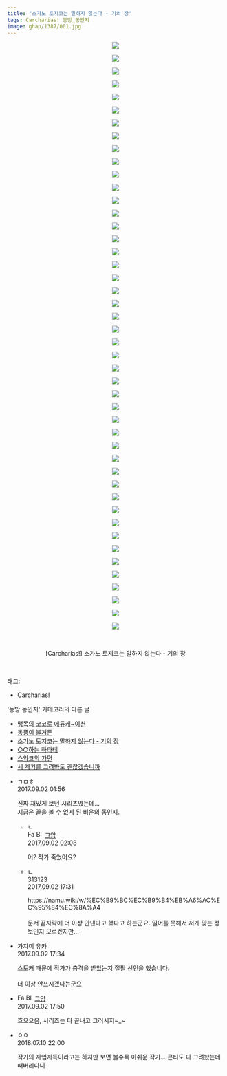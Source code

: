 ```yaml
---
title: "소가노 토지코는 말하지 않는다 - 기의 장"
tags: Carcharias! 동방_동인지
image: ghap/1387/001.jpg
---
```

<div class="article">
<p style="text-align: center; clear: none; float: none;"><img src="{{ site.nasurl }}/ghap/1387/001.jpg"/></p>
<p style="text-align: center; clear: none; float: none;"><img src="{{ site.nasurl }}/ghap/1387/002.jpg"/></p>
<p style="text-align: center; clear: none; float: none;"><img src="{{ site.nasurl }}/ghap/1387/003.jpg"/></p>
<p style="text-align: center; clear: none; float: none;"><img src="{{ site.nasurl }}/ghap/1387/004.jpg"/></p>
<p style="text-align: center; clear: none; float: none;"><img src="{{ site.nasurl }}/ghap/1387/005.jpg"/></p>
<p style="text-align: center; clear: none; float: none;"><img src="{{ site.nasurl }}/ghap/1387/006.jpg"/></p>
<p style="text-align: center; clear: none; float: none;"><img src="{{ site.nasurl }}/ghap/1387/007.jpg"/></p>
<p style="text-align: center; clear: none; float: none;"><img src="{{ site.nasurl }}/ghap/1387/008.jpg"/></p>
<p style="text-align: center; clear: none; float: none;"><img src="{{ site.nasurl }}/ghap/1387/009.jpg"/></p>
<p style="text-align: center; clear: none; float: none;"><img src="{{ site.nasurl }}/ghap/1387/010.jpg"/></p>
<p style="text-align: center; clear: none; float: none;"><img src="{{ site.nasurl }}/ghap/1387/011.jpg"/></p>
<p style="text-align: center; clear: none; float: none;"><img src="{{ site.nasurl }}/ghap/1387/012.jpg"/></p>
<p style="text-align: center; clear: none; float: none;"><img src="{{ site.nasurl }}/ghap/1387/013.jpg"/></p>
<p style="text-align: center; clear: none; float: none;"><img src="{{ site.nasurl }}/ghap/1387/014.jpg"/></p>
<p style="text-align: center; clear: none; float: none;"><img src="{{ site.nasurl }}/ghap/1387/015.jpg"/></p>
<p style="text-align: center; clear: none; float: none;"><img src="{{ site.nasurl }}/ghap/1387/016.jpg"/></p>
<p style="text-align: center; clear: none; float: none;"><img src="{{ site.nasurl }}/ghap/1387/017.jpg"/></p>
<p style="text-align: center; clear: none; float: none;"><img src="{{ site.nasurl }}/ghap/1387/018.jpg"/></p>
<p style="text-align: center; clear: none; float: none;"><img src="{{ site.nasurl }}/ghap/1387/019.jpg"/></p>
<p style="text-align: center; clear: none; float: none;"><img src="{{ site.nasurl }}/ghap/1387/020.jpg"/></p>
<p style="text-align: center; clear: none; float: none;"><img src="{{ site.nasurl }}/ghap/1387/021.jpg"/></p>
<p style="text-align: center; clear: none; float: none;"><img src="{{ site.nasurl }}/ghap/1387/022.jpg"/></p>
<p style="text-align: center; clear: none; float: none;"><img src="{{ site.nasurl }}/ghap/1387/023.jpg"/></p>
<p style="text-align: center; clear: none; float: none;"><img src="{{ site.nasurl }}/ghap/1387/024.jpg"/></p>
<p style="text-align: center; clear: none; float: none;"><img src="{{ site.nasurl }}/ghap/1387/025.jpg"/></p>
<p style="text-align: center; clear: none; float: none;"><img src="{{ site.nasurl }}/ghap/1387/026.jpg"/></p>
<p style="text-align: center; clear: none; float: none;"><img src="{{ site.nasurl }}/ghap/1387/027.jpg"/></p>
<p style="text-align: center; clear: none; float: none;"><img src="{{ site.nasurl }}/ghap/1387/028.jpg"/></p>
<p style="text-align: center; clear: none; float: none;"><img src="{{ site.nasurl }}/ghap/1387/029.jpg"/></p>
<p style="text-align: center; clear: none; float: none;"><img src="{{ site.nasurl }}/ghap/1387/030.jpg"/></p>
<p style="text-align: center; clear: none; float: none;"><img src="{{ site.nasurl }}/ghap/1387/031.jpg"/></p>
<p style="text-align: center; clear: none; float: none;"><img src="{{ site.nasurl }}/ghap/1387/032.jpg"/></p>
<p style="text-align: center; clear: none; float: none;"><img src="{{ site.nasurl }}/ghap/1387/033.jpg"/></p>
<p style="text-align: center; clear: none; float: none;"><img src="{{ site.nasurl }}/ghap/1387/034.jpg"/></p>
<p style="text-align: center; clear: none; float: none;"><img src="{{ site.nasurl }}/ghap/1387/035.jpg"/></p>
<p style="text-align: center; clear: none; float: none;"><img src="{{ site.nasurl }}/ghap/1387/036.jpg"/></p>
<p style="text-align: center; clear: none; float: none;"><img src="{{ site.nasurl }}/ghap/1387/037.jpg"/></p>
<p style="text-align: center; clear: none; float: none;"><img src="{{ site.nasurl }}/ghap/1387/038.jpg"/></p>
<p style="text-align: center; clear: none; float: none;"><img src="{{ site.nasurl }}/ghap/1387/039.jpg"/></p>
<p style="text-align: center; clear: none; float: none;"><img src="{{ site.nasurl }}/ghap/1387/040.jpg"/></p>
<p style="text-align: center; clear: none; float: none;"><img src="{{ site.nasurl }}/ghap/1387/041.jpg"/></p>
<p style="text-align: center; clear: none; float: none;"><img src="{{ site.nasurl }}/ghap/1387/042.jpg"/></p>
<p style="text-align: center; clear: none; float: none;"><img src="{{ site.nasurl }}/ghap/1387/043.jpg"/></p>
<p style="text-align: center; clear: none; float: none;"><img src="{{ site.nasurl }}/ghap/1387/044.jpg"/></p>
<p style="text-align: center; clear: none; float: none;"><img src="{{ site.nasurl }}/ghap/1387/045.jpg"/></p>
<p style="text-align: center; clear: none; float: none;"><img src="{{ site.nasurl }}/ghap/1387/046.jpg"/></p>
<p style="text-align: center; clear: none; float: none;"><br/></p>
<p style="text-align: center; clear: none; float: none;">[Carcharias!] 소가노 토지코는 말하지 않는다 - 기의 장</p>
<p><br/></p>
</div><div class="tagTrail">
<p>태그: </p>
<ul>
<li>Carcharias!</li>
</ul>
</div><div class="another">
<p>'동방 동인지' 카테고리의 다른 글</p>
<ul>
<li><a href="/2016-08-07-ghap_1389">맹목의 코코로 에듀케~이션</a></li>
<li><a href="/2016-08-07-ghap_1388">동풍이 불거든</a></li>
<li><a href="/2016-08-06-ghap_1387">소가노 토지코는 말하지 않는다 - 기의 장</a></li>
<li><a href="/2016-08-06-ghap_1386">○○하는 하타테</a></li>
<li><a href="/2016-08-06-ghap_1385">스와코의 가면</a></li>
<li><a href="/2016-08-06-ghap_1384">세 계기를 그려봐도 괜찮겠습니까</a></li>
</ul>
</div><div class="cb_module cb_fluid">
<div class="cb_wrt cb_profile">
<div class="comment">
<ul>
<li class="cb_thumb_off" id="comment15074043">
<div class="cb_comment_area">
<div class="cb_info_area">
<div class="cb_section">
<span class="cb_nick_name">ㄱㅁㅎ</span>
</div>
<div class="cb_section">
<span class="cb_date">2017.09.02 01:56 </span>
</div>
</div>
<div class="cb_dsc_comment">
<p class="cb_dsc">
											진짜 재밌게 보던 시리즈였는데...<br/>
지금은 끝을 볼 수 없게 된 비운의 동인지.
										</p>
</div>
<ul>
<li class="cb_thumb_off" id="comment15074047">
<span class="cb_bu_subnode">ㄴ</span>
<div class="cb_comment_area">
<div class="cb_info_area">
<div class="cb_section">
<span class="cb_nick_name"><img alt="Favicon of https://ghaptouhou.tistory.com" height="16" onerror="this.onerror=null;this.parentNode.removeChild(this)" src="https://ghaptouhou.tistory.com/favicon.ico" width="16"/> <img alt="BlogIcon" height="16" onerror="this.parentNode.removeChild(this)" src="https://ghaptouhou.tistory.com/index.gif" width="16"/> <a href="https://ghaptouhou.tistory.com" onclick="return openLinkInNewWindow(this)"> 그압</a><span class="tistoryProfileLayerTrigger" onclick='TistoryProfile.show(event, this, {"title":"\uc800\uae30 \uc774\uac70 \ub098\uc911\uc5d0 \uc218\uc815 \uac00\ub2a5\ud558\ub098\uc694","url":"https:\/\/ghap.tistory.com","nickname":"\uadf8\uc555","items":[]}); return false;'></span></span>
</div>
<div class="cb_section">
<span class="cb_date">2017.09.02 02:08 </span>
</div>
</div>
<div class="cb_dsc_comment">
<p class="cb_dsc">
																어? 작가 죽었어요?
															</p>
</div>
</div>
</li>
<li class="cb_thumb_off" id="comment15074532">
<span class="cb_bu_subnode">ㄴ</span>
<div class="cb_comment_area">
<div class="cb_info_area">
<div class="cb_section">
<span class="cb_nick_name">313123</span>
</div>
<div class="cb_section">
<span class="cb_date">2017.09.02 17:31 </span>
</div>
</div>
<div class="cb_dsc_comment">
<p class="cb_dsc">
																https://namu.wiki/w/%EC%B9%BC%EC%B9%B4%EB%A6%AC%EC%95%84%EC%8A%A4<br/>
<br/>
문서 끝자락에 더 이상 안낸다고 했다고 하는군요. 일어를 못해서 저게 맞는 정보인지 모르겠지만...
															</p>
</div>
</div>
</li>
</ul>
</div></li>
<li class="cb_thumb_off" id="comment15074533">
<div class="cb_comment_area">
<div class="cb_info_area">
<div class="cb_section">
<span class="cb_nick_name">가자미 유카</span>
</div>
<div class="cb_section">
<span class="cb_date">2017.09.02 17:34 </span>
</div>
</div>
<div class="cb_dsc_comment">
<p class="cb_dsc">
											스토커 때문에 작가가 충격을 받았는지 절필 선언을 했습니다.<br/>
<br/>
더 이상 안쓰시겠다는군요<br/>
</p>
</div>
</div></li>
<li class="cb_thumb_off" id="comment15074541">
<div class="cb_comment_area">
<div class="cb_info_area">
<div class="cb_section">
<span class="cb_nick_name"><img alt="Favicon of https://ghaptouhou.tistory.com" height="16" onerror="this.onerror=null;this.parentNode.removeChild(this)" src="https://ghaptouhou.tistory.com/favicon.ico" width="16"/> <img alt="BlogIcon" height="16" onerror="this.parentNode.removeChild(this)" src="https://ghaptouhou.tistory.com/index.gif" width="16"/> <a href="https://ghaptouhou.tistory.com" onclick="return openLinkInNewWindow(this)"> 그압</a><span class="tistoryProfileLayerTrigger" onclick='TistoryProfile.show(event, this, {"title":"\uc800\uae30 \uc774\uac70 \ub098\uc911\uc5d0 \uc218\uc815 \uac00\ub2a5\ud558\ub098\uc694","url":"https:\/\/ghap.tistory.com","nickname":"\uadf8\uc555","items":[]}); return false;'></span></span>
</div>
<div class="cb_section">
<span class="cb_date">2017.09.02 17:50 </span>
</div>
</div>
<div class="cb_dsc_comment">
<p class="cb_dsc">
											흐으으음, 시리즈는 다 끝내고 그러시지~_~
										</p>
</div>
</div></li>
<li class="cb_thumb_off" id="comment15283631">
<div class="cb_comment_area">
<div class="cb_info_area">
<div class="cb_section">
<span class="cb_nick_name">ㅇㅇ</span>
</div>
<div class="cb_section">
<span class="cb_date">2018.07.10 22:00 </span>
</div>
</div>
<div class="cb_dsc_comment">
<p class="cb_dsc">
											작가의 자업자득이라고는 하지만 보면 볼수록 아쉬운 작가... 콘티도 다 그려놨는데 떠버리다니
										</p>
</div>
</div></li>
</ul>
</div>
</div><!-- commentList close -->
</div>